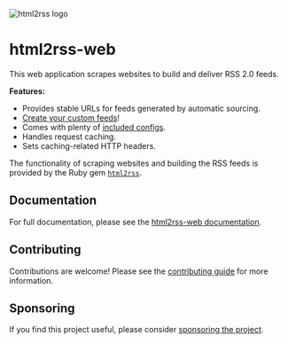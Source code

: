 ![html2rss logo](https://github.com/html2rss/html2rss/raw/master/support/logo.png)

# html2rss-web

This web application scrapes websites to build and deliver RSS 2.0 feeds.

**Features:**

- Provides stable URLs for feeds generated by automatic sourcing.
- [Create your custom feeds](https://html2rss.github.io/web-application/tutorials/building-feeds)!
- Comes with plenty of [included configs](https://html2rss.github.io//web-application/how-to/use-included-configs).
- Handles request caching.
- Sets caching-related HTTP headers.

The functionality of scraping websites and building the RSS feeds is provided by the Ruby gem [`html2rss`](https://github.com/html2rss/html2rss).

## Documentation

For full documentation, please see the [html2rss-web documentation](https://html2rss.github.io//web-application/).

## Contributing

Contributions are welcome! Please see the [contributing guide](https://html2rss.github.io//get-involved/contributing) for more information.

## Sponsoring

If you find this project useful, please consider [sponsoring the project](https://github.com/sponsors/gildesmarais).
